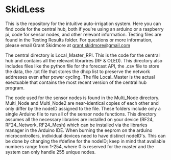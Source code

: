 # SkidLess
This is the repository for the intuitive auto-irrigation system. Here you can find code for the central hub, 
both if you're using an arduino or a raspberry pi, code for sensor nodes, and other relevant information. 
Testing files are found in the Testing Results folder. For questions or more information, 
please email Grant Skidmore at grant.skidmore@gmail.com

The central directory is Local_Master_RPI. This is the code for the central hub and contains all the relevant librarires (RF & OLED). This directory also includes files like the python file for the forecast API, the .csv file to store the data, the .txt file that stores the dhcp list to preserve the network addresses even after power cycling. The file Local_Master is the actual exectuable that contains the most recent version of the central hub program.

The code used for the sensor nodes is found in the Multi_Node directory. Multi_Node and Multi_Node2 are near-identical copies of each other and only differ by the nodeID assigned to the file. These folders include only a single Arduino file to run all of the sensor node functions. This directory assumes all the necessary libraries are installed on your device (RF24, RF24_Network, RF24_Mesh) which can be installed via the libraries manager in the Arduino IDE. When burning the eeprom on the arduino microcontrollers, individual devices need to have distinct nodeID's. This can be done by changing the #define for the nodeID; keep in mind that available numbers range from 1-254, where 0 is reserved for the master and the system can only handle 255 unique nodes.
